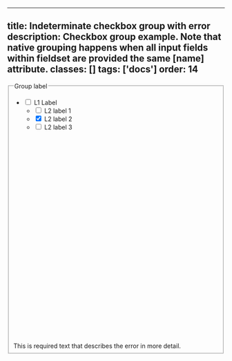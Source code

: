 <!--
 *              © 2025 Visa
 *
 * Licensed under the Apache License, Version 2.0 (the "License");
 * you may not use this file except in compliance with the License.
 * You may obtain a copy of the License at
 *
 *         http://www.apache.org/licenses/LICENSE-2.0
 *
 * Unless required by applicable law or agreed to in writing, software
 * distributed under the License is distributed on an "AS IS" BASIS,
 * WITHOUT WARRANTIES OR CONDITIONS OF ANY KIND, either express or implied.
 * See the License for the specific language governing permissions and
 * limitations under the License.
 *
 -->
---
title: Indeterminate checkbox group with error
description: Checkbox group example. Note that native grouping happens when all input fields within fieldset are provided the same [name] attribute.
classes: []
tags: ['docs']
order: 14
---

<fieldset aria-invalid="true" aria-labelledby"checkbox-group-indeterminate-lagend="" checkbox-group-indeterminate-with-error-message"="" style="--v-checkbox-group-gap: 8px">
  <legend class="v-label v-typography-label-large" id="checkbox-group-indeterminate-lagend">
    Group label
  </legend>
  <ul class="v-flex v-flex-col">
    <li class="v-flex v-flex-col">
      <div class="v-flex v-align-items-center v-gap-2">
        <input aria-checked="mixed" aria-invalid="true" class="v-checkbox" id="checkbox-indeterminate-error-parent-a" name="checkbox-indeterminate-parent" type="checkbox"/>
        <label class="v-label v-typography-label-large" for="checkbox-indeterminate-error-parent-a">
          L1 Label
        </label>
      </div>
      <ul class="v-flex v-flex-col v-ml-16">
        <li class="v-flex v-align-items-center v-gap-2">
          <input aria-invalid="true" class="v-checkbox" id="checkbox-indeterminate-error-group-a" name="checkbox-indeterminate-group" type="checkbox"/>
          <label class="v-label v-typography-label-large" for="checkbox-indeterminate-error-group-a">
            L2 label 1
          </label>
        </li>
        <li class="v-flex v-align-items-center v-gap-2">
          <input aria-invalid="true" checked="" class="v-checkbox" id="checkbox-indeterminate-error-group-b" name="checkbox-indeterminate-group" type="checkbox"/>
          <label class="v-label v-typography-label-large" for="checkbox-indeterminate-error-group-b">
            L2 label 2
          </label>
        </li>
        <li class="v-flex v-align-items-center v-gap-2">
          <input aria-invalid="true" class="v-checkbox" id="checkbox-indeterminate-error-group-c" name="checkbox-indeterminate-group" type="checkbox"/>
          <label class="v-label v-typography-label-large" for="checkbox-indeterminate-error-group-c">
            L2 label 3
          </label>
        </li>
      </ul>
    </li>
  </ul>
  <span class="v-input-message" id="checkbox-group-indeterminate-with-error-message">
    <svg aria-hidden="true" class="v-icon v-icon-visa v-icon-tiny" focusable="false" viewbox="0 0 16 16">
      <use href="#visa-error-tiny">
      </use>
    </svg>
    This is required text that describes the error in more detail.
  </span>
</fieldset>
